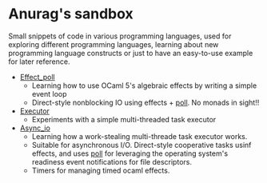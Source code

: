 # Anurag's sandbox

Small snippets of code in various programming languages, used for exploring different programming languages, learning about new programming language constructs or just to have an easy-to-use example for later reference.

- [Effect_poll](./ocaml/effect_poll/)
    - Learning how to use OCaml 5's algebraic effects by writing a simple event loop
    - Direct-style nonblocking IO using effects + [poll](https://github.com/anuragsoni/poll). No monads in sight!!
- [Executor](./ocaml/executor/)
    - Experiments with a simple multi-threaded task executor
- [Async_io](./ocaml/async_io/)
    - Learning how a work-stealing multi-threade task executor works.
    - Suitable for asynchronous I/O. Direct-style cooperative tasks usinf effects, and uses [poll](https://github.com/anuragsoni/poll) for leveraging the operating system's readiness event notifications for file descriptors.
    - Timers for managing timed ocaml effects.